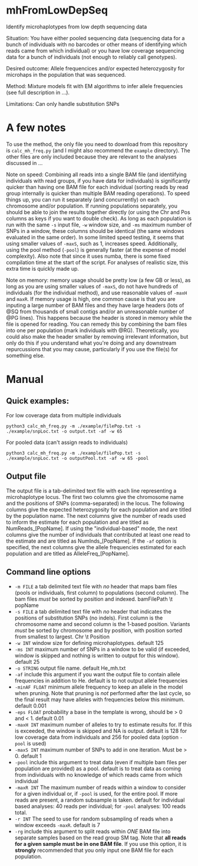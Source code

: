# mhFromLowDepSeq
 Identify microhaplotypes from low depth sequencing data
 
 Situation: You have either pooled sequencing data (sequencing data for a bunch of individuals 
 with no barcodes or other means of identifying which reads came from which individual) or you 
 have low coverage sequencing data for a bunch of individuals (not enough to reliably call genotypes).
 
 Desired outcome: Allele frequencices and/or expected heterozygosity for microhaps in the population 
 that was sequenced.
 
 Method: Mixture models fit with EM algorithms to infer allele frequencies (see full description in ...).
 
 Limitations: Can only handle substitution SNPs
 
 # A few notes

 To use the method, the only file you need to download from this repository is `calc_mh_freq.py` 
 (and I might also recommend the `example` directory). The 
 other files are only included because they are relevant to the analyses discussed in ...

 
 Note on speed: Combining all reads into a single BAM file (and identiifying 
 individuals with read groups, if you have data for individuals) is significantly quicker than having one BAM file 
 for each individual (sorting reads by read group internally is quicker than multiple BAM reading operations).
 To speed things up, you can run it separately (and concurrently)
 on each chromosome and/or population. If running populations separately,
 you should be able to join the results together directly (or using the Chr and Pos columns as keys if 
 you want to double check). As long as each population is run with the same `-s` input file, `-w` window 
 size, and `-ms` maximum number of SNPs in a window, these columns should be identical (the same windows 
 evaluated in the same order). In some limited speed testing, it seems that using smaller values of `-maxS`, 
 such as 1, increases speed. Additionally, using the pool method (`-pool`) is generally faster (at the expense 
 of model complexity). Also note that since it uses numba, there is some fixed compilation time at the start of 
 the script. For analyses of realistic size, this extra time is quickly made up.
 
 Note on memory: memory usage should be pretty low (a few GB or less), as long as you are using 
 smaller values of `-maxS`, do not have hundreds of individuals (for the individual method), and use reasonable values of `-maxH` and 
 `maxR`. If memory usage is high, one common cause is that you are inputing a large number of BAM files and they have 
 large headers (lots of @SQ from thousands of small contigs and/or an unreasonable number of @PG lines). This happens because the header 
 is stored in memory while the file is opened for reading. You can remedy this by combining 
 the bam files into one per population (mark individuals with @RG). Theoretically, you could also make the header 
 smaller by removing irrelevant information, but only do this if you understand what you're doing and any downstream 
 repurcussions that you may cause, particularly if you use the file(s) for something else.

# Manual

## Quick examples: 

For low coverage data from multiple individuals
```
python3 calc_mh_freq.py -m ./example/filePop.txt -s ./example/snpLoc.txt -o output.txt -af -w 65
```

For pooled data (can't assign reads to individuals)
```
python3 calc_mh_freq.py -m ./example/filePop.txt -s ./example/snpLoc.txt -o outputPool.txt -af -w 65 -pool
```

## Output file

The output file is a tab-delimited text file with each line representing a microhaplotype locus. The first two 
columns give the chromosome name and the positions of SNPs (comma-separated) in the locus. The following columns 
give the expected heterozygosity for each population and are titled by the population name. The next columns 
give the number of reads used to inform the estimate for each population and are titled as NumReads\_[PopName]. 
If using the "individual-based" mode, the next columns give the number of individuals that contributed at least 
one read to the estimate and are titled as NumInds\_[PopName]. If the `-af` option is specified, the next columns 
give the allele frequencies estimated for each population and are titled as AlleleFreq\_[PopName].

## Command line options
 
- `-m FILE` a tab delimited text file with _no_ header that maps bam files (pools or individuals, first column) to 
populations (second column). The bam files _must_ be sorted by position and indexed. bamFilePath \t popName
- `-s FILE` a tab delimited text file with _no_ header that indicates the positions of substitution SNPs (no indels). First 
column is the chromosome name and second column is the 1-based position. Variants _must_ be sorted by chromosome
and by position, with position sorted from smallest to largest. Chr \t Position
- `-w INT` window size for defining microhaplotypes. default 125
- `-ms INT` maximum number of SNPs in a window to be valid (if exceeded, window is skipped and nothing is written to 
output for this window). default 25
- `-o STRING` output file name. default He_mh.txt
- `-af` include this argument if you want the output file to contain allele frequencies in addition to He. default is to not output allele frequencies
- `-minAF FLOAT` minimum allele frequency to keep an allele in the model when pruning. Note that pruning is _not_ performed after the 
last cycle, so the final result may have alleles with frequencies below this minimum. default 0.001
- `-eps FLOAT` probability a base in the template is wrong, should be > 0 and < 1. default 0.01
- `-maxH INT` maximum number of alleles to try to estimate results for. If this is exceeded, the window is skipped and NA is output. default is 128 for 
low coverage data from individuals and 256 for pooled data (option `-pool` is used)
- `-maxS INT` maximum number of SNPs to add in one iteration. Must be > 0. default 1
- `-pool` include this argument to treat data (even if multiple bam files per population are provided) as a pool. default is to treat data as coming from individuals
with no knowledge of which reads came from which individual
- `-maxR INT` The maximum number of reads within a window to consider for a given individual or, if `-pool` is used, for the entire pool. If more reads
are present, a random subsample is taken. default for individual based analyses: 40 reads per individual; for `-pool` analyses: 100 reads total. 
- `-r INT` The seed to use for random subsampling of reads when a window exceeds `-maxR`. default is 7
- `-rg` include this argument to split reads within _ONE_ BAM file into separate samples based on the read group SM tag. Note that 
  __all reads for a given sample must be in one BAM file__. If you use this option, it is __strongly__ recommended that you only input one BAM 
  file for each population.
